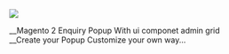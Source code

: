 <img src="https://devdocs.magento.com/assets/i/magento-logo.svg" />

__Magento 2 Enquiry Popup With ui componet admin grid </br>
__Create your Popup Customize your own way...
